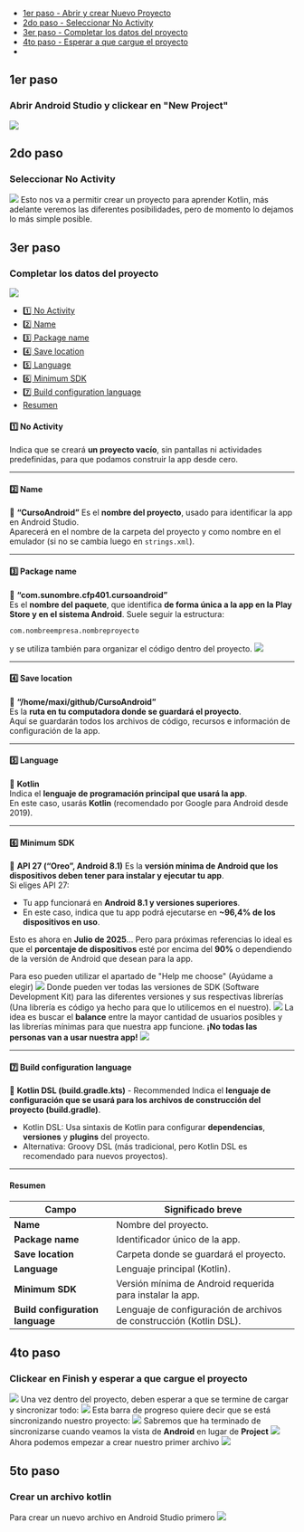- [1er paso - Abrir y crear Nuevo Proyecto](##1er%20paso)
- [2do paso - Seleccionar No Activity](##2do%20paso)
- [3er paso - Completar los datos del proyecto](##3er%20paso)
- [4to paso - Esperar a que cargue el proyecto](#4to%20paso)
- 


## 1er paso
### Abrir Android Studio y clickear en "New Project"
  ![](CrearProyecto1.png)

## 2do paso
### Seleccionar No Activity
![](CrearProyecto2.png)
Esto nos va a permitir crear un proyecto para aprender Kotlin, más adelante veremos las diferentes posibilidades, pero de momento lo dejamos lo más simple posible.
## 3er paso
### Completar los datos del proyecto
![](CrearProyecto3.png)
- [1️⃣ No Activity](#1️⃣%20No%20Activity)
- [2️⃣ Name](#2️⃣%20Name)
- [3️⃣ Package name](#3️⃣%20Package%20name)
- [4️⃣ Save location](#4️⃣%20Save%20location)
- [5️⃣ Language](#5️⃣%20Language)
- [6️⃣ Minimum SDK](#6️⃣%20Minimum%20SDK)
- [7️⃣ Build configuration language](#7️⃣%20Build%20configuration%20language)
- [Resumen](#Resumen)
#### 1️⃣ No Activity

Indica que se creará **un proyecto vacío**, sin pantallas ni actividades predefinidas, para que podamos construir la app desde cero.

---
#### 2️⃣ Name

🔹 **“CursoAndroid”** 
Es el **nombre del proyecto**, usado para identificar la app en Android Studio.  
Aparecerá en el nombre de la carpeta del proyecto y como nombre en el emulador (si no se cambia luego en `strings.xml`).

---
#### 3️⃣ Package name

🔹 **“com.sunombre.cfp401.cursoandroid”**  
Es el **nombre del paquete**, que identifica **de forma única a la app en la Play Store y en el sistema Android**.
Suele seguir la estructura:

`com.nombreempresa.nombreproyecto`

y se utiliza también para organizar el código dentro del proyecto.
![](Ejemplo%20Package%20name.png)

---
#### 4️⃣ Save location

🔹 **“/home/maxi/github/CursoAndroid”**  
Es la **ruta en tu computadora donde se guardará el proyecto**.  
Aquí se guardarán todos los archivos de código, recursos e información de configuración de la app.

---

#### 5️⃣ Language

🔹 **Kotlin**  
Indica el **lenguaje de programación principal que usará la app**.  
En este caso, usarás **Kotlin** (recomendado por Google para Android desde 2019).

---

#### 6️⃣ Minimum SDK

🔹 **API 27 (“Oreo”, Android 8.1)** 
Es la **versión mínima de Android que los dispositivos deben tener para instalar y ejecutar tu app**.  
Si eliges API 27:

- Tu app funcionará en **Android 8.1 y versiones superiores**.
- En este caso, indica que tu app podrá ejecutarse en **~96,4% de los dispositivos en uso**.

Esto es ahora en **Julio de 2025**... Pero para próximas referencias lo ideal es que el **porcentaje de dispositivos** esté por encima del **90%** o dependiendo de la versión de Android que desean para la app.

Para eso pueden utilizar el apartado de "Help me choose" (Ayúdame a elegir)
![](Min%20SDK%20Help%20me%20choose.png)
Donde pueden ver todas las versiones de SDK (Software Development Kit) para las diferentes versiones y sus respectivas librerías (Una librería es código ya hecho para que lo utilicemos en el nuestro).
![](API%20Version%20distribution.png)
La idea es buscar el **balance** entre la mayor cantidad de usuarios posibles y las librerías mínimas para que nuestra app funcione. **¡No todas las personas van a usar nuestra app!**
![](Mayor%20version%20vs%20menos%20dispositivos.png)

---
#### 7️⃣ Build configuration language

🔹 **Kotlin DSL (build.gradle.kts)** - Recommended
Indica el **lenguaje de configuración que se usará para los archivos de construcción del proyecto (build.gradle)**.

- Kotlin DSL: Usa sintaxis de Kotlin para configurar **dependencias**, **versiones** y **plugins** del proyecto.
- Alternativa: Groovy DSL (más tradicional, pero Kotlin DSL es recomendado para nuevos proyectos).

---
#### Resumen

| Campo                            | Significado breve                                                   |
| -------------------------------- | ------------------------------------------------------------------- |
| **Name**                         | Nombre del proyecto.                                                |
| **Package name**                 | Identificador único de la app.                                      |
| **Save location**                | Carpeta donde se guardará el proyecto.                              |
| **Language**                     | Lenguaje principal (Kotlin).                                        |
| **Minimum SDK**                  | Versión mínima de Android requerida para instalar la app.           |
| **Build configuration language** | Lenguaje de configuración de archivos de construcción (Kotlin DSL). |


## 4to paso
### Clickear en Finish y esperar a que cargue el proyecto
![](Finish%20button.png)
Una vez dentro del proyecto, deben esperar a que se termine de cargar y sincronizar todo:
![](Project%20view.png)
Esta barra de progreso quiere decir que se está sincronizando nuestro proyecto:
![](Carga%20de%20Gradle.png)
Sabremos que ha terminado de sincronizarse cuando veamos la vista de **Android** en lugar de **Project**
![](Project%20vs%20Android%20view%20zoom.png)
Ahora podemos empezar a crear nuestro primer archivo
![](Android%20view.png)
## 5to paso
### Crear un archivo kotlin
Para crear un nuevo archivo en Android Studio primero 
![](Click%20derecho%20sobre%20el%20paquete.png)


